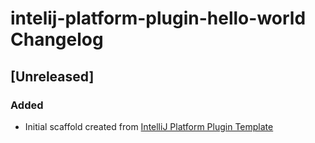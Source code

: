 <!-- Keep a Changelog guide -> https://keepachangelog.com -->

# intelij-platform-plugin-hello-world Changelog

## [Unreleased]
### Added
- Initial scaffold created from [IntelliJ Platform Plugin Template](https://github.com/JetBrains/intellij-platform-plugin-template)
